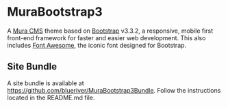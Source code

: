 # MuraBootstrap3
A [Mura CMS](http://www.getmura.com) theme based on [Bootstrap](http://getbootstrap.com/) v3.3.2, a responsive, mobile first front-end framework for faster and easier web development. This also includes [Font Awesome](http://fontawesome.io/), the iconic font designed for Bootstrap.

## Site Bundle
A site bundle is available at https://github.com/blueriver/MuraBootstrap3Bundle. Follow the instructions located in the README.md file.